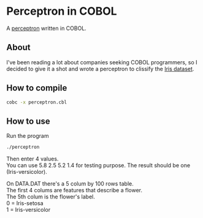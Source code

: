 # Perceptron in COBOL

A [perceptron](https://en.wikipedia.org/wiki/Perceptron) written in COBOL.

## About

I've been reading a lot about companies seeking COBOL programmers, so I decided to give it a shot and wrote a perceptron to clissify the [Iris dataset](https://archive.ics.uci.edu/ml/machine-learning-databases/iris/iris.data).

## How to compile

```bash
cobc -x perceptron.cbl
```

## How to use

Run the program

```bash
./perceptron
```

Then enter 4 values.  
You can use 5.8 2.5 5.2 1.4 for testing purpose. The result should be one (Iris-versicolor).


On DATA.DAT there's a 5 colum by 100 rows table.  
The first 4 colums are features that describe a flower.  
The 5th colum is the flower's label.  
0 = Iris-setosa  
1 = Iris-versicolor  
